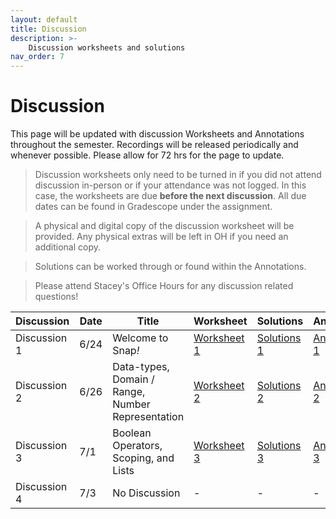 ```yaml
---
layout: default
title: Discussion
description: >-
    Discussion worksheets and solutions
nav_order: 7
---
```


# Discussion

This page will be updated with discussion Worksheets and Annotations throughout the semester. Recordings will be released periodically and whenever possible. Please allow for 72 hrs for the page to update. 

> Discussion worksheets only need to be turned in if you did not attend discussion in-person or if your attendance was not logged. In this case, the worksheets are due **before the next discussion**. All due dates can be found in Gradescope under the assignment. 

> A physical and digital copy of the discussion worksheet will be provided. Any physical extras will be left in OH if you need an additional copy.

> Solutions can be worked through or found within the Annotations.

> Please attend Stacey's Office Hours for any discussion related questions!

<table>
  <thead>
    <tr>
      <th>Discussion</th>
      <th>Date</th>
      <th>Title</th>
      <th>Worksheet</th>
      <th>Solutions</th>
      <th>Annotations</th>
    </tr>
  </thead>
  <tbody>
    <tr>
      <td>Discussion 1</td>
      <td>6/24</td>
      <td>Welcome to Snap<em>!</em></td>
      <td><a href="https://drive.google.com/drive/folders/1mYfYNawnmTOK9t4kR1wzu_auZBq7AQwA?usp=sharing">Worksheet 1</a></td>
      <td><a href="#">Solutions 1</a></td>
      <td><a href="https://drive.google.com/file/d/1QB5Y4fT-N63k7wbvjssfSFw7umhC2wzw/view?usp=sharing">Annotations 1</a></td>
    </tr>
    <tr>
      <td>Discussion 2</td>
      <td>6/26</td>
      <td>Data-types, Domain / Range, Number Representation</td>
      <td><a href="https://drive.google.com/drive/u/0/folders/1iQIyscHTTV3E3iibGPUcRgktiZFGHEuK">Worksheet 2</a></td>
      <td><a href="#">Solutions 2</a></td>
      <td><a href="https://drive.google.com/drive/folders/1rPswukjK4ogcuaDqnVygOlSeS1kkz2I0">Annotations 2</a></td>
    </tr>
    <tr>
      <td>Discussion 3</td>
      <td>7/1</td>
      <td>Boolean Operators, Scoping, and Lists</td>
      <td><a href="https://drive.google.com/drive/folders/1nmOZPQixUNUloeppGi8ou3WcHzXrIvkX?usp=sharing">Worksheet 3</a></td>
      <td><a href="#">Solutions 3</a></td>
      <td><a href="https://docs.google.com/presentation/d/1Lc3OHnVIHYPVxLA7lAy9WUPw-h351bkKaYgnTNRFHTQ/edit?slide=id.p#slide=id.p">Annotations 3</a></td>
    </tr>
    <tr>
      <td>Discussion 4</td>
      <td>7/3</td>
      <td>No Discussion</td>
      <td>-</td>
      <td>-</td>
      <td>-</td>
    </tr>
  </tbody>
</table>

<!-- This is a comment 

    
    <tr>
      <td>Discussion 5</td>
      <td>7/8</td>
      <td>Linear Recursion</td>
      <td><a href="#">Worksheet 5</a></td>
      <td>Solutions 5</a></td>
      <td><a href="#">Annotations 5</a></td>
    </tr>
    <tr>
      <td>Discussion 6</td>
      <td>7/10</td>
      <td>Fractals and Quiz 1 Review</td>
      <td><a href="#">Worksheet 6</a></td>
      <td>Solutions 6</a></td>
      <td><a href="#">Annotations 6</a></td>
    </tr>
    <tr>
      <td>Discussion 7</td>
      <td>7/15</td>
      <td>Algorithms and Algorithmic Complexity</td>
      <td><a href="#">Worksheet 7</a></td>
      <td>Solutions 7</a></td>
      <td><a href="#">Annotations 7</a></td>
    </tr>
    <tr>
      <td>Discussion 8</td>
      <td>7/17</td>
      <td>Quiz 2 Preview + Additional Practice</td>
      <td><a href="#">Worksheet 8</a></td>
      <td>Solutions 8</a></td>
      <td><a href="#">Annotations 8</a></td>
    </tr>
    <tr>
      <td>Discussion 9</td>
      <td>7/22</td>
      <td>Welcome to Python</td>
      <td><a href="#">Worksheet 9</a></td>
      <td>Solutions 9</a></td>
      <td><a href="#">Annotations 9</a></td>
    </tr>
    <tr>
      <td>Discussion 10</td>
      <td>7/24</td>
      <td>Python Data-Structures & OOP</td>
      <td><a href="#">Worksheet 10</a></td>
      <td>Solutions 10</a></td>
      <td><a href="#">Annotations 10</a></td>
    </tr>
    <tr>
      <td>Discussion 11</td>
      <td>7/29</td>
      <td>Recursion in Python</td>
      <td><a href="#">Worksheet 11</a></td>
      <td>Solutions 11</a></td>
      <td><a href="#">Annotations 11</a></td>
    </tr>
    <tr>
      <td>Discussion 12</td>
      <td>7/31</td>
      <td>Tree Recursion + Quiz 3 Preview</td>
      <td><a href="#">Worksheet 12</a></td>
      <td>Solutions 12</a></td>
      <td><a href="#">Annotations 12</a></td>
    </tr>
    <tr>
      <td>Discussion 13</td>
      <td>8/5</td>
      <td>Project 4: Presentations</td>
      <td><a href="#">Worksheet 13</a></td>
      <td>Solutions 13</a></td>
      <td><a href="#">Annotations 13</a></td>
    </tr>
    <tr>
      <td>Discussion 14</td>
      <td>8/7</td>
      <td>Wrap-Up + Ask Me Anything</td>
      <td><a href="#">Worksheet 14</a></td>
      <td>Solutions 14</a></td>
      <td><a href="#">Annotations 14</a></td>
    </tr>
  </tbody>
</table>

-->
